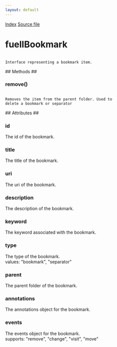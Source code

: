 ```yaml
---
layout: default
---
```

<div id='links'><a href="../index.html">Index</a>
<a href="http://dxr.mozilla.org/mozilla-central/source/browser/fuel/fuelIApplication.idl">Source file</a>
</div>

# fuelIBookmark #
<code>  
Interface representing a bookmark item.  
  
</code>
## Methods ##

### remove() ###
<code>  
Removes the item from the parent folder. Used to  
delete a bookmark or separator  
  
</code>
## Attributes ##

### id ###
  
The id of the bookmark.  
  

### title ###
  
The title of the bookmark.  
  

### uri ###
  
The uri of the bookmark.  
  

### description ###
  
The description of the bookmark.  
  

### keyword ###
  
The keyword associated with the bookmark.  
  

### type ###
  
The type of the bookmark.  
values: "bookmark", "separator"  
  

### parent ###
  
The parent folder of the bookmark.  
  

### annotations ###
  
The annotations object for the bookmark.  
  

### events ###
  
The events object for the bookmark.  
supports: "remove", "change", "visit", "move"  
  
